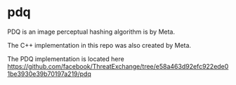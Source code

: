 # pdq

PDQ is an image perceptual hashing algorithm is by Meta.

The C++ implementation in this repo was also created by Meta.

The PDQ implementation is located here <https://github.com/facebook/ThreatExchange/tree/e58a463d92efc922ede01be3930e39b70197a219/pdq>


